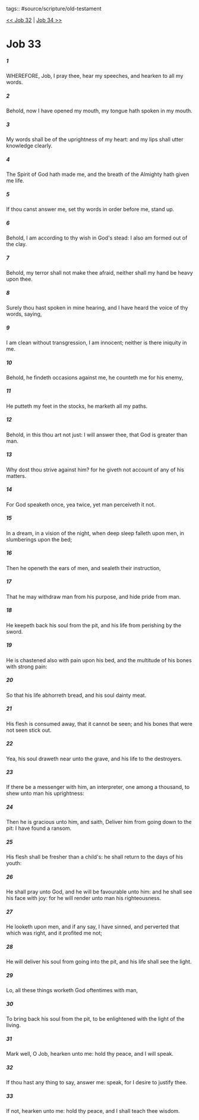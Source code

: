 tags:: #source/scripture/old-testament

[<< Job 32](old-testament/18_Job/Job_32.md) | [Job 34 >>](old-testament/18_Job/Job_34.md)

# Job 33

##### 1

WHEREFORE, Job, I pray thee, hear my speeches, and hearken to all my words.

##### 2

Behold, now I have opened my mouth, my tongue hath spoken in my mouth.

##### 3

My words shall be of the uprightness of my heart: and my lips shall utter knowledge clearly.

##### 4

The Spirit of God hath made me, and the breath of the Almighty hath given me life.

##### 5

If thou canst answer me, set thy words in order before me, stand up.

##### 6

Behold, I am according to thy wish in God's stead: I also am formed out of the clay.

##### 7

Behold, my terror shall not make thee afraid, neither shall my hand be heavy upon thee.

##### 8

Surely thou hast spoken in mine hearing, and I have heard the voice of thy words, saying,

##### 9

I am clean without transgression, I am innocent; neither is there iniquity in me.

##### 10

Behold, he findeth occasions against me, he counteth me for his enemy,

##### 11

He putteth my feet in the stocks, he marketh all my paths.

##### 12

Behold, in this thou art not just: I will answer thee, that God is greater than man.

##### 13

Why dost thou strive against him? for he giveth not account of any of his matters.

##### 14

For God speaketh once, yea twice, yet man perceiveth it not.

##### 15

In a dream, in a vision of the night, when deep sleep falleth upon men, in slumberings upon the bed;

##### 16

Then he openeth the ears of men, and sealeth their instruction,

##### 17

That he may withdraw man from his purpose, and hide pride from man.

##### 18

He keepeth back his soul from the pit, and his life from perishing by the sword.

##### 19

He is chastened also with pain upon his bed, and the multitude of his bones with strong pain:

##### 20

So that his life abhorreth bread, and his soul dainty meat.

##### 21

His flesh is consumed away, that it cannot be seen; and his bones that were not seen stick out.

##### 22

Yea, his soul draweth near unto the grave, and his life to the destroyers.

##### 23

If there be a messenger with him, an interpreter, one among a thousand, to shew unto man his uprightness:

##### 24

Then he is gracious unto him, and saith, Deliver him from going down to the pit: I have found a ransom.

##### 25

His flesh shall be fresher than a child's: he shall return to the days of his youth:

##### 26

He shall pray unto God, and he will be favourable unto him: and he shall see his face with joy: for he will render unto man his righteousness.

##### 27

He looketh upon men, and if any say, I have sinned, and perverted that which was right, and it profited me not;

##### 28

He will deliver his soul from going into the pit, and his life shall see the light.

##### 29

Lo, all these things worketh God oftentimes with man,

##### 30

To bring back his soul from the pit, to be enlightened with the light of the living.

##### 31

Mark well, O Job, hearken unto me: hold thy peace, and I will speak.

##### 32

If thou hast any thing to say, answer me: speak, for I desire to justify thee.

##### 33

If not, hearken unto me: hold thy peace, and I shall teach thee wisdom.
